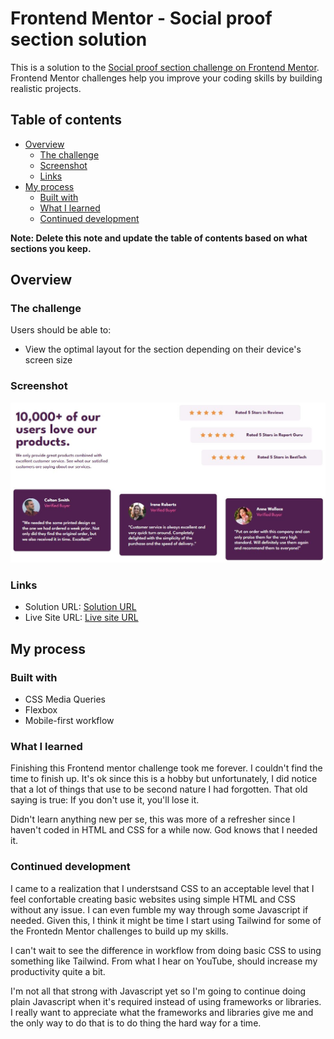 # Frontend Mentor - Social proof section solution

This is a solution to the [Social proof section challenge on Frontend Mentor](https://www.frontendmentor.io/challenges/social-proof-section-6e0qTv_bA). Frontend Mentor challenges help you improve your coding skills by building realistic projects. 

## Table of contents

- [Overview](#overview)
  - [The challenge](#the-challenge)
  - [Screenshot](#screenshot)
  - [Links](#links)
- [My process](#my-process)
  - [Built with](#built-with)
  - [What I learned](#what-i-learned)
  - [Continued development](#continued-development)


**Note: Delete this note and update the table of contents based on what sections you keep.**

## Overview

### The challenge

Users should be able to:

- View the optimal layout for the section depending on their device's screen size

### Screenshot

![desktop](./desktop.jpg)

### Links

- Solution URL: [Solution URL](https://github.com/UnknownBuilder/FEmentor_social-proof/)
- Live Site URL: [Live site URL](https://unknownbuilder.github.io/FEmentor_social-proof/)

## My process

### Built with

- CSS Media Queries
- Flexbox
- Mobile-first workflow

### What I learned

Finishing this Frontend mentor challenge took me forever. I couldn't find the time to finish up. It's ok since this is a hobby but unfortunately, I did notice that a lot of things that use to be second nature I had forgotten. That old saying is true: If you don't use it, you'll lose it. 

Didn't learn anything new per se, this was more of a refresher since I haven't coded in HTML and CSS for a while now. God knows that I needed it. 

### Continued development

I came to a realization that I understsand CSS to an acceptable level that I feel confortable creating basic websites using simple HTML and CSS without any issue. I can even fumble my way through some Javascript if needed. Given this, I think it might be time I start using Tailwind for some of the Frontedn Mentor challenges to build up my skills. 

I can't wait to see the difference in workflow from doing basic CSS to using something like Tailwind. From what I hear on YouTube, should increase my productivity quite a bit. 

I'm not all that strong with Javascript yet so I'm going to continue doing plain Javascript when it's required instead of using frameworks or libraries. I really want to appreciate what the frameworks and libraries give me and the only way to do that is to do thing the hard way for a time. 
